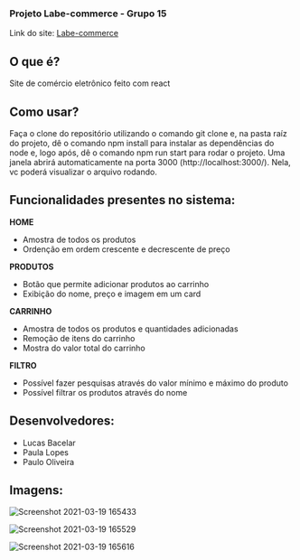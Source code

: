 ### Projeto Labe-commerce - Grupo 15

Link do site: [Labe-commerce](http://mute-zephyr.surge.sh/)

## O que é?
Site de comércio eletrônico feito com react
## Como usar?
Faça o clone do repositório utilizando o comando git clone e, na pasta raíz do  projeto, dê o comando npm install para instalar as dependências
do node e, logo após, dê o comando npm run start para rodar o projeto.
Uma janela abrirá automaticamente na porta 3000 (http://localhost:3000/). Nela, vc poderá visualizar o arquivo rodando.
**<h2>Funcionalidades presentes no sistema:</h2>** 
**HOME**<br>
* Amostra de todos os produtos<br>
* Ordenção em ordem crescente e decrescente de preço

**PRODUTOS**<br>
* Botão que permite adicionar produtos ao carrinho<br>
* Exibição do nome, preço e imagem em um card

**CARRINHO**<br>
* Amostra de todos os produtos e quantidades adicionadas<br>
* Remoção de itens do carrinho<br>
* Mostra do valor total do carrinho

**FILTRO**<br>
* Possível fazer pesquisas através do valor mínimo e máximo do produto<br>
* Possível filtrar os produtos através do nome


## Desenvolvedores:
- Lucas Bacelar
- Paula Lopes
- Paulo Oliveira


## Imagens:

![Screenshot 2021-03-19 165433](https://user-images.githubusercontent.com/57108685/111835775-23ccca00-88d4-11eb-9820-f08088534297.png)

![Screenshot 2021-03-19 165529](https://user-images.githubusercontent.com/57108685/111835776-24fdf700-88d4-11eb-8d52-c7829359a795.png)

![Screenshot 2021-03-19 165616](https://user-images.githubusercontent.com/57108685/111835777-25968d80-88d4-11eb-86d1-b0dc67fda853.png)


